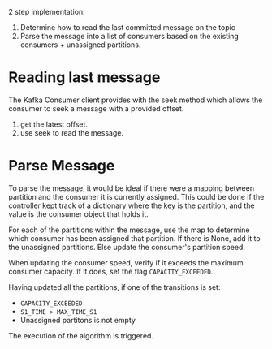 2 step implementation:
1. Determine how to read the last committed message on the topic
2. Parse the message into a list of consumers based on the existing consumers + unassigned partitions.


# Reading last message

The Kafka Consumer client provides with the seek method which allows the consumer to seek a message with a provided offset. 

1. get the latest offset.
2. use seek to read the message.

# Parse Message

To parse the message, it would be ideal if there were a mapping between partition and the consumer it is currently assigned. This could be done if the controller kept track of a dictionary where the key is the partition, and the value is the consumer object that holds it.

For each of the partitions within the message, use the map to determine which consumer has been assigned that partition. If there is None, add it to the unassigned partitions. Else update the consumer's partition speed.

When updating the consumer speed, verify if it exceeds the maximum consumer capacity. If it does, set the flag `CAPACITY_EXCEEDED`.

Having updated all the partitions, if one of the transitions is set:
- `CAPACITY_EXCEEDED`
- `S1_TIME > MAX_TIME_S1`
- Unassigned partitons is not empty

The execution of the algorithm is triggered.
